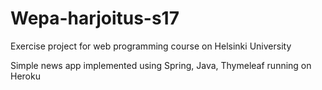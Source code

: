 # Wepa-harjoitus-s17

Exercise project for web programming course on Helsinki University

Simple news app implemented using Spring, Java, Thymeleaf running on Heroku
